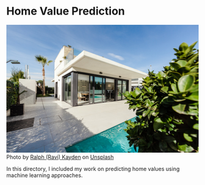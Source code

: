 # Home Value Prediction

![House image](https://github.com/BaiyanRen/real-estate-analysis/blob/main/Pictures/ralph-ravi-kayden-2d4lAQAlbDA-unsplash.jpeg)
Photo by <a href="https://unsplash.com/@ralphkayden?utm_source=unsplash&utm_medium=referral&utm_content=creditCopyText">Ralph (Ravi) Kayden</a> on <a href="https://unsplash.com/s/photos/home?utm_source=unsplash&utm_medium=referral&utm_content=creditCopyText">Unsplash</a>
  
In this directory, I included my work on predicting home values using machine learning approaches.
